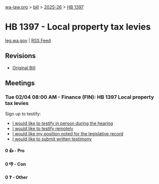 [wa-law.org](/) > [bill](/bill/) > [2025-26](/bill/2025-26/) > [HB 1397](/bill/2025-26/hb/1397/)

# HB 1397 - Local property tax levies
[leg.wa.gov](https://app.leg.wa.gov/billsummary?BillNumber=1397&Year=2025&Initiative=false) | [RSS Feed](./rss.xml)

## Revisions
* [Original Bill](1/)

## Meetings
### Tue 02/04 08:00 AM - Finance (FIN): HB 1397 Local property tax levies
Sign up to testify:
* [I would like to testify in person during the hearing](https://app.leg.wa.gov/csi/Testifier/Add?chamber=House&mId=32632&aId=162433&caId=25422&tId=1)
* [I would like to testify remotely](https://app.leg.wa.gov/csi/Testifier/Add?chamber=House&mId=32632&aId=162433&caId=25422&tId=2)
* [I would like my position noted for the legislative record](https://app.leg.wa.gov/csi/Testifier/Add?chamber=House&mId=32632&aId=162433&caId=25422&tId=3)
* [I would like to submit written testimony](https://app.leg.wa.gov/csi/Testifier/Add?chamber=House&mId=32632&aId=162433&caId=25422&tId=4)

#### 0 👍 - Pro

#### 0 👎 - Con

#### 0 ❓ - Other
